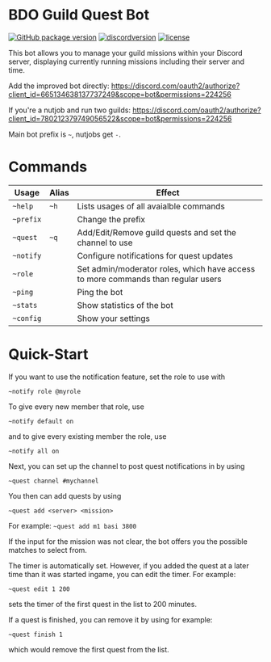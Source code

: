 # BDO Guild Quest Bot
[![GitHub package version](https://img.shields.io/github/package-json/v/TheWyn/bdo-questbot.svg)](https://github.com/TheWyn/bdo-questbot/blob/master/package.json)
[![discordversion](https://img.shields.io/badge/discord.js-12.4.1-blue)](https://github.com/discordjs/discord.js)
[![license](https://img.shields.io/github/license/TheWyn/bdo-questbot.svg)](https://github.com/TheWyn/bdo-questbot/blob/master/LICENSE)


This bot allows you to manage your guild missions within your Discord server, displaying currently running missions including their server and time.

Add the improved bot directly: https://discord.com/oauth2/authorize?client_id=665134638137737249&scope=bot&permissions=224256

If you're a nutjob and run two guilds: https://discord.com/oauth2/authorize?client_id=780212379749056522&scope=bot&permissions=224256

Main bot prefix is `~`, nutjobs get `-`.

# Commands
| Usage | Alias | Effect  |
|---|---|---|
| `~help` | `~h` | Lists usages of all avaialble commands  |
| `~prefix`| | Change the prefix|
| `~quest` | `~q` | Add/Edit/Remove guild quests and set the channel to use |
| `~notify` | | Configure notifications for quest updates
| `~role` | | Set admin/moderator roles, which have access to more commands than regular users |
| `~ping` | | Ping the bot |
| `~stats` | | Show statistics of the bot |
| `~config` | | Show your settings|

# Quick-Start
If you want to use the notification feature, set the role to use with
```
~notify role @myrole
```
To give every new member that role, use
```
~notify default on
```
and to give every existing member the role, use
```
~notify all on
```
Next, you can set up the channel to post quest notifications in by using
```
~quest channel #mychannel
```
You then can add quests by using
```
~quest add <server> <mission>
```
For example: `~quest add m1 basi 3800`

If the input for the mission was not clear, the bot offers you the possible matches to select from.

The timer is automatically set. However, if you added the quest at a later time than it was started ingame, you can edit the timer. For example:
```
~quest edit 1 200
```
sets the timer of the first quest in the list to 200 minutes.

If a quest is finished, you can remove it by using for example:
```
~quest finish 1
```
which would remove the first quest from the list.



